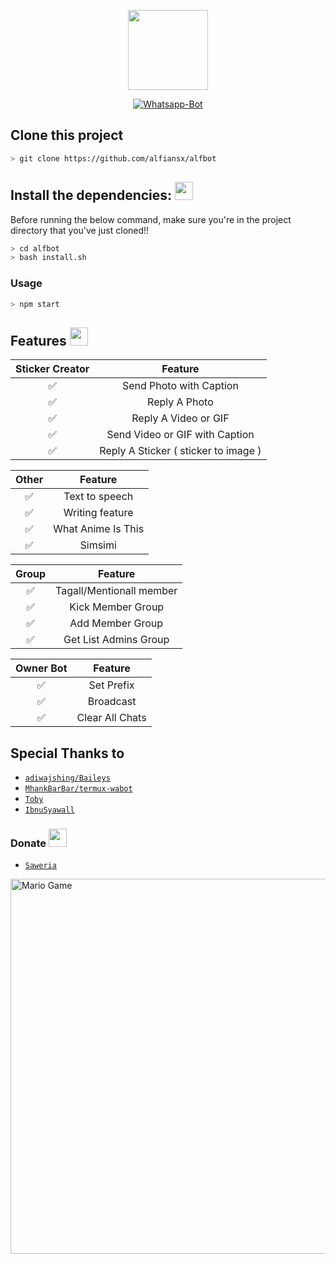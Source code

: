 <p align="center">
<img src="https://i.ibb.co/n6B5hrm/Alfiansyah.jpg" width="128" height="128"/>
</p>
<p align="center">
<a href="#"><img title="Whatsapp-Bot" src="https://img.shields.io/badge/Termux Whatsapp Bot-green?colorA=%23ff0000&colorB=%23017e40&style=for-the-badge"></a>
</p>


## Clone this project

```bash
> git clone https://github.com/alfiansx/alfbot
```

## Install the dependencies: <img src="https://github.com/TheDudeThatCode/TheDudeThatCode/blob/master/Assets/hmm.gif" width="29px">

Before running the below command, make sure you're in the project directory that
you've just cloned!!

```bash
> cd alfbot
> bash install.sh
```

### Usage
```bash
> npm start
```

## Features <img src="https://github.com/TheDudeThatCode/TheDudeThatCode/blob/master/Assets/Earth.gif" width="29px">


| Sticker Creator |                Feature           |
| :-----------: | :--------------------------------: |
|       ✅       | Send Photo with Caption          |
|       ✅       | Reply A Photo                    |
|       ✅       | Reply A Video or GIF             |
|       ✅       | Send Video or GIF with Caption   |
|       ✅       | Reply A Sticker ( sticker to image ) |

| Other  |                     Feature                     |
| :------------: | :---------------------------------------------: |
|       ✅        |   Text to speech                |
|       ✅        |   Writing feature 				|
|       ✅        |   What Anime Is This 			|
|       ✅        |   Simsimi		                |

| Group  |                     Feature               |
| :-----------: | :--------------------------------: |
|       ✅        |   Tagall/Mentionall member       |
|       ✅        |   Kick Member Group	             |
|       ✅        |   Add Member Group	             |
|       ✅        |   Get List Admins Group          |

| Owner Bot  |                     Feature           |
| :-----------: | :--------------------------------: |
|       ✅        |   Set Prefix                     |
|       ✅        |   Broadcast                      |
|       ✅        |   Clear All Chats                |

## Special Thanks to 
* [`adiwajshing/Baileys`](https://github.com/adiwajshing/Baileys)
* [`MhankBarBar/termux-wabot`](https://github.com/MhankBarBar/termux-wabot)
* [`Toby`](https://github.com/TobyG74)
* [`IbnuSyawall`](https://github.com/ibnusyawall)

### Donate <img src="https://github.com/TheDudeThatCode/TheDudeThatCode/blob/master/Assets/coin.gif" width="29px">

* [`Saweria`](https://saweria.co/donate/aditiaalfians)
<img src="https://github.com/TheDudeThatCode/TheDudeThatCode/blob/master/Assets/Mario_Gameplay.gif" alt="Mario Game" width="600" />

